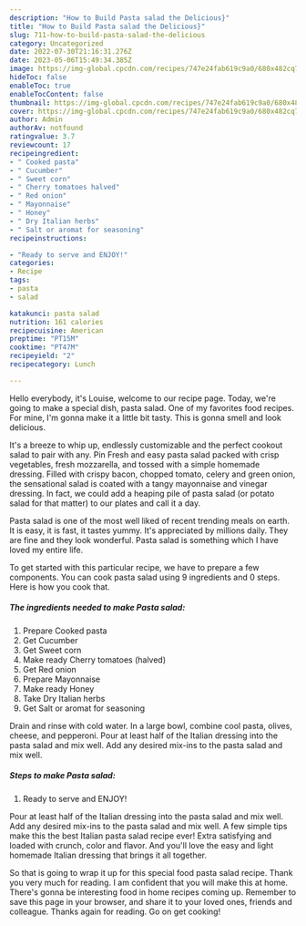 ```yaml
---
description: "How to Build Pasta salad the Delicious}"
title: "How to Build Pasta salad the Delicious}"
slug: 711-how-to-build-pasta-salad-the-delicious
category: Uncategorized
date: 2022-07-30T21:16:31.276Z
date: 2023-05-06T15:49:34.385Z
image: https://img-global.cpcdn.com/recipes/747e24fab619c9a0/680x482cq70/pasta-salad-recipe-main-photo.jpg
hideToc: false
enableToc: true
enableTocContent: false
thumbnail: https://img-global.cpcdn.com/recipes/747e24fab619c9a0/680x482cq70/pasta-salad-recipe-main-photo.jpg
cover: https://img-global.cpcdn.com/recipes/747e24fab619c9a0/680x482cq70/pasta-salad-recipe-main-photo.jpg
author: Admin
authorAv: notfound
ratingvalue: 3.7
reviewcount: 17
recipeingredient:
- " Cooked pasta"
- " Cucumber"
- " Sweet corn"
- " Cherry tomatoes halved"
- " Red onion"
- " Mayonnaise"
- " Honey"
- " Dry Italian herbs"
- " Salt or aromat for seasoning"
recipeinstructions:

- "Ready to serve and ENJOY!"
categories:
- Recipe
tags:
- pasta
- salad

katakunci: pasta salad 
nutrition: 161 calories
recipecuisine: American
preptime: "PT15M"
cooktime: "PT47M"
recipeyield: "2"
recipecategory: Lunch

---
```



Hello everybody, it's Louise, welcome to our recipe page. Today, we're going to make a special dish, pasta salad. One of my favorites food recipes. For mine, I'm gonna make it a little bit tasty. This is gonna smell and look delicious.

It&#39;s a breeze to whip up, endlessly customizable and the perfect cookout salad to pair with any. Pin Fresh and easy pasta salad packed with crisp vegetables, fresh mozzarella, and tossed with a simple homemade dressing. Filled with crispy bacon, chopped tomato, celery and green onion, the sensational salad is coated with a tangy mayonnaise and vinegar dressing. In fact, we could add a heaping pile of pasta salad (or potato salad for that matter) to our plates and call it a day.

Pasta salad is one of the most well liked of recent trending meals on earth. It is easy, it is fast, it tastes yummy. It's appreciated by millions daily. They are fine and they look wonderful. Pasta salad is something which I have loved my entire life.


To get started with this particular recipe, we have to prepare a few components. You can cook pasta salad using 9 ingredients and 0 steps. Here is how you cook that.

<!--inarticleads1-->

##### The ingredients needed to make Pasta salad:

1. Prepare  Cooked pasta
1. Get  Cucumber
1. Get  Sweet corn
1. Make ready  Cherry tomatoes (halved)
1. Get  Red onion
1. Prepare  Mayonnaise
1. Make ready  Honey
1. Take  Dry Italian herbs
1. Get  Salt or aromat for seasoning


Drain and rinse with cold water. In a large bowl, combine cool pasta, olives, cheese, and pepperoni. Pour at least half of the Italian dressing into the pasta salad and mix well. Add any desired mix-ins to the pasta salad and mix well. 

<!--inarticleads2-->

##### Steps to make Pasta salad:


1. Ready to serve and ENJOY!

Pour at least half of the Italian dressing into the pasta salad and mix well. Add any desired mix-ins to the pasta salad and mix well. A few simple tips make this the best Italian pasta salad recipe ever! Extra satisfying and loaded with crunch, color and flavor. And you&#39;ll love the easy and light homemade Italian dressing that brings it all together. 

So that is going to wrap it up for this special food pasta salad recipe. Thank you very much for reading. I am confident that you will make this at home. There's gonna be interesting food in home recipes coming up. Remember to save this page in your browser, and share it to your loved ones, friends and colleague. Thanks again for reading. Go on get cooking!
